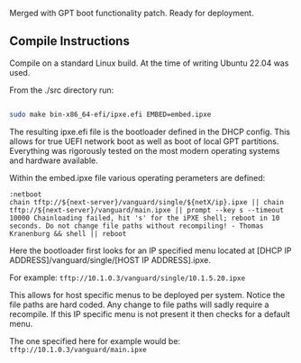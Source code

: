 Merged with GPT boot functionality patch. Ready for deployment.

## Compile Instructions

Compile on a standard Linux build. At the time of writing Ubuntu 22.04 was used.

From the ./src directory run:

```bash

sudo make bin-x86_64-efi/ipxe.efi EMBED=embed.ipxe

```

The resulting ipxe.efi file is the bootloader defined in the DHCP config. This allows for true UEFI network boot as well as boot of local GPT partitions. Everything was rigorously tested on the most modern operating systems and hardware available.

Within the embed.ipxe file various operating perameters are defined:

```
:netboot
chain tftp://${next-server}/vanguard/single/${netX/ip}.ipxe || chain tftp://${next-server}/vanguard/main.ipxe || prompt --key s --timeout 10000 Chainloading failed, hit 's' for the iPXE shell; reboot in 10 seconds. Do not change file paths without recompiling! - Thomas Kranenburg && shell || reboot
```

Here the bootloader first looks for an IP specified menu located at [DHCP IP ADDRESS]/vanguard/single/[HOST IP ADDRESS].ipxe. 

For example: ``` tftp://10.1.0.3/vanguard/single/10.1.5.20.ipxe ```

This allows for host specific menus to be deployed per system. Notice the file paths are hard coded. Any change to file paths will sadly require a recompile.
If this IP specific menu is not present it then checks for a default menu. 

The one specified here for example would be: ``` tftp://10.1.0.3/vanguard/main.ipxe ```





